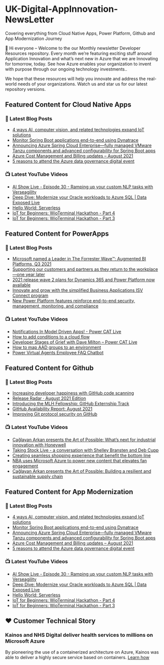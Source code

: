 # UK-Digital-AppInnovation-NewsLetter

Covering everything from Cloud Native Apps, Power Platform, Github and App Modernization Journey

👋 Hi everyone – Welcome to the our Monthly newsletter Developer Resources repository. Every month we’re featuring exciting stuff around Application Innovation and what’s next new in Azure that we are Innovating for tomorrow, today. See how Azure enables your organization to invent with purpose through our ongoing technology investments..


We hope that these resources will help you innovate and address the real-world needs of your organizations. Watch us and star us for our latest repository versions.

## Featured Content for Cloud Native Apps


### 📝 Latest Blog Posts

    
<!-- BLOGCNA:START -->
- [4 ways AI, computer vision, and related technologies expand IoT solutions](https://azure.microsoft.com/blog/4-ways-ai-computer-vision-and-related-technologies-expand-iot-solutions/)
- [Monitor Spring Boot applications end-to-end using Dynatrace](https://azure.microsoft.com/blog/monitor-spring-boot-applications-endtoend-using-dynatrace/)
- [Announcing Azure Spring Cloud Enterprise—fully managed VMware Tanzu components and advanced configurability for Spring Boot apps](https://azure.microsoft.com/blog/announcing-azure-spring-cloud-enterprise-fully-managed-vmware-tanzu-components-and-configurability-for-spring-boot-apps/)
- [Azure Cost Management and Billing updates – August 2021](https://azure.microsoft.com/blog/azure-cost-management-and-billing-updates-august-2021/)
- [5 reasons to attend the Azure data governance digital event](https://azure.microsoft.com/blog/5-reasons-to-attend-the-azure-data-governance-digital-event/)
<!-- BLOGCNA:END -->

### 📺 Latest YouTube Videos

 
<!-- YOUTUBECNA:START -->
- [AI Show Live - Episode 30 - Ramping up your custom NLP tasks with Verseagility](https://www.youtube.com/watch?v=zGso_pNAw0U)
- [Deep Dive: Modernize your Oracle workloads to Azure SQL | Data Exposed Live](https://www.youtube.com/watch?v=y-JbrjCXUNQ)
- [Hello World: Serverless](https://www.youtube.com/watch?v=DrU0P1CWwRQ)
- [IoT for Beginners: WioTerminal Hackathon - Part 4](https://www.youtube.com/watch?v=U1cq4VzN0_U)
- [IoT for Beginners: WioTerminal Hackathon - Part 3](https://www.youtube.com/watch?v=sQayC7P2ERk)
<!-- YOUTUBECNA:END -->

##  Featured Content for PowerApps
### 📝 Latest Blog Posts
<!-- BLOGPOWER:START -->
- [Microsoft named a Leader in The Forrester Wave™: Augmented BI Platforms, Q3 2021](https://powerbi.microsoft.com/en-us/blog/microsoft-named-a-leader-in-the-forrester-wave-augmented-bi-platforms-q3-2021/)
- [Supporting our customers and partners as they return to the workplace—one year later](https://cloudblogs.microsoft.com/powerplatform/2021/07/15/supporting-our-customers-and-partners-as-they-return-to-the-workplace-one-year-later/)
- [2021 release wave 2 plans for Dynamics 365 and Power Platform now available](https://cloudblogs.microsoft.com/dynamics365/bdm/2021/07/15/2021-release-wave-2-plans-for-dynamics-365-and-power-platform-now-available/)
- [Innovate and grow with the simplified Business Applications ISV Connect program](https://cloudblogs.microsoft.com/dynamics365/bdm/2021/07/14/innovate-and-grow-with-the-simplified-business-applications-isv-connect-program/)
- [New Power Platform features reinforce end-to-end security, management, monitoring, and compliance](https://cloudblogs.microsoft.com/powerplatform/2021/06/29/new-power-platform-features-reinforce-end-to-end-security-management-monitoring-and-compliance/)
<!-- BLOGPOWER:END -->
 ### 📺 Latest YouTube Videos
    
<!-- YOUTUBEPOWER:START -->
- [Notifications In Model Driven Apps! - Power CAT Live](https://www.youtube.com/watch?v=tVVO-rceZus)
- [How to add conditions to a cloud flow](https://www.youtube.com/watch?v=BHHXFiGs-38)
- [Developer Stages of Grief with Dave Milton – Power CAT Live](https://www.youtube.com/watch?v=gJPlCYcnvTo)
- [How to map AAD groups to an environment](https://www.youtube.com/watch?v=b8tSOl8eolw)
- [Power Virtual Agents Employee FAQ Chatbot](https://www.youtube.com/watch?v=2UC_skMu6ug)
<!-- YOUTUBEPOWER:END -->

##  Featured Content for Github
### 📝 Latest Blog Posts
<!-- BLOGGITHUB:START -->
- [Increasing developer happiness with GitHub code scanning](https://github.blog/2021-09-07-increasing-developer-happiness-github-code-scanning/)
- [Release Radar · August 2021 Edition](https://github.blog/2021-09-03-release-radar-aug-2021/)
- [Introducing the MLH Fellowship: GitHub Externship Track](https://github.blog/2021-09-02-introducing-the-mlh-fellowship-github-externship-track/)
- [GitHub Availability Report: August 2021](https://github.blog/2021-09-01-github-availability-report-august-2021/)
- [Improving Git protocol security on GitHub](https://github.blog/2021-09-01-improving-git-protocol-security-github/)
<!-- BLOGGITHUB:END -->
### 📺 Latest YouTube Videos
<!-- YOUTUBEGITHUB:START -->
- [Çağlayan Arkan presents the Art of Possible: What’s next for industrial innovation with Honeywell](https://www.youtube.com/watch?v=hZKC-V7vQhM)
- [Taking Stock Live - a conversation with Shelley Bransten and Deb Cupp](https://www.youtube.com/watch?v=1aajZBscKy0)
- [Creating seamless shopping experience that benefit the bottom line](https://www.youtube.com/watch?v=6YWoFd2T_KQ)
- [NBA uses Microsoft Azure to power new content that elevates fan engagement](https://www.youtube.com/watch?v=f94aBI4IW5s)
- [Çağlayan Arkan presents the Art of Possible: Building a resilient and sustainable supply chain](https://www.youtube.com/watch?v=TF21O8VfpZI)
<!-- YOUTUBEGITHUB:END -->
##  Featured Content for App Modernization
### 📝 Latest Blog Posts
<!-- BLOGAPPMOD:START -->
- [4 ways AI, computer vision, and related technologies expand IoT solutions](https://azure.microsoft.com/blog/4-ways-ai-computer-vision-and-related-technologies-expand-iot-solutions/)
- [Monitor Spring Boot applications end-to-end using Dynatrace](https://azure.microsoft.com/blog/monitor-spring-boot-applications-endtoend-using-dynatrace/)
- [Announcing Azure Spring Cloud Enterprise—fully managed VMware Tanzu components and advanced configurability for Spring Boot apps](https://azure.microsoft.com/blog/announcing-azure-spring-cloud-enterprise-fully-managed-vmware-tanzu-components-and-configurability-for-spring-boot-apps/)
- [Azure Cost Management and Billing updates – August 2021](https://azure.microsoft.com/blog/azure-cost-management-and-billing-updates-august-2021/)
- [5 reasons to attend the Azure data governance digital event](https://azure.microsoft.com/blog/5-reasons-to-attend-the-azure-data-governance-digital-event/)
<!-- BLOGAPPMOD:END -->
### 📺 Latest YouTube Videos
<!-- YOUTUBEAPPMOD:START -->
- [AI Show Live - Episode 30 - Ramping up your custom NLP tasks with Verseagility](https://www.youtube.com/watch?v=zGso_pNAw0U)
- [Deep Dive: Modernize your Oracle workloads to Azure SQL | Data Exposed Live](https://www.youtube.com/watch?v=y-JbrjCXUNQ)
- [Hello World: Serverless](https://www.youtube.com/watch?v=DrU0P1CWwRQ)
- [IoT for Beginners: WioTerminal Hackathon - Part 4](https://www.youtube.com/watch?v=U1cq4VzN0_U)
- [IoT for Beginners: WioTerminal Hackathon - Part 3](https://www.youtube.com/watch?v=sQayC7P2ERk)
<!-- YOUTUBEAPPMOD:END -->


## ♥️ Customer Technical Story 

### Kainos and NHS Digital deliver health services to millions on Microsoft Azure

By pioneering the use of a containerized architecture on Azure, Kainos was able to deliver a highly secure service based on containers. [Learn how](https://customers.microsoft.com/en-us/story/1368348549535774520-kainos-and-nhs-digital-deliver-health-services-to-millions-on-microsoft-azure)

